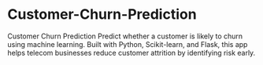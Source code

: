# Customer-Churn-Prediction
Customer Churn Prediction Predict whether a customer is likely to churn using machine learning. Built with Python, Scikit-learn, and Flask, this app helps telecom businesses reduce customer attrition by identifying risk early.
